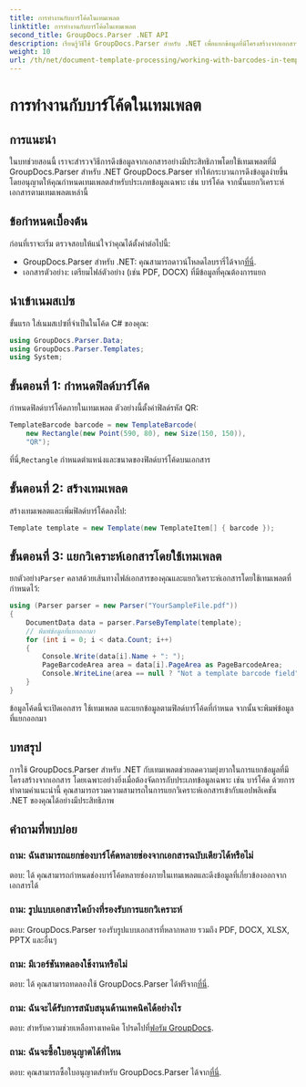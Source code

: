 ```yaml
---
title: การทำงานกับบาร์โค้ดในเทมเพลต
linktitle: การทำงานกับบาร์โค้ดในเทมเพลต
second_title: GroupDocs.Parser .NET API
description: เรียนรู้วิธีใช้ GroupDocs.Parser สำหรับ .NET เพื่อแยกข้อมูลที่มีโครงสร้างจากเอกสารโดยใช้เทมเพลต ลดความซับซ้อนในการดึงข้อมูลด้วยช่องบาร์โค้ด
weight: 10
url: /th/net/document-template-processing/working-with-barcodes-in-templates/
---
```


# การทำงานกับบาร์โค้ดในเทมเพลต

## การแนะนำ
ในบทช่วยสอนนี้ เราจะสำรวจวิธีการดึงข้อมูลจากเอกสารอย่างมีประสิทธิภาพโดยใช้เทมเพลตที่มี GroupDocs.Parser สำหรับ .NET GroupDocs.Parser ทำให้กระบวนการดึงข้อมูลง่ายขึ้นโดยอนุญาตให้คุณกำหนดเทมเพลตสำหรับประเภทข้อมูลเฉพาะ เช่น บาร์โค้ด จากนั้นแยกวิเคราะห์เอกสารตามเทมเพลตเหล่านี้
## ข้อกำหนดเบื้องต้น
ก่อนที่เราจะเริ่ม ตรวจสอบให้แน่ใจว่าคุณได้ตั้งค่าต่อไปนี้:
-  GroupDocs.Parser สำหรับ .NET: คุณสามารถดาวน์โหลดไลบรารี่ได้จาก[ที่นี่](https://releases.groupdocs.com/parser/net/).
- เอกสารตัวอย่าง: เตรียมไฟล์ตัวอย่าง (เช่น PDF, DOCX) ที่มีข้อมูลที่คุณต้องการแยก

## นำเข้าเนมสเปซ
ขั้นแรก ใส่เนมสเปซที่จำเป็นในโค้ด C# ของคุณ:
```csharp
using GroupDocs.Parser.Data;
using GroupDocs.Parser.Templates;
using System;
```
## ขั้นตอนที่ 1: กำหนดฟิลด์บาร์โค้ด
กำหนดฟิลด์บาร์โค้ดภายในเทมเพลต ตัวอย่างนี้ตั้งค่าฟิลด์รหัส QR:
```csharp
TemplateBarcode barcode = new TemplateBarcode(
    new Rectangle(new Point(590, 80), new Size(150, 150)),
    "QR");
```
 ที่นี่,`Rectangle` กำหนดตำแหน่งและขนาดของฟิลด์บาร์โค้ดบนเอกสาร
## ขั้นตอนที่ 2: สร้างเทมเพลต
สร้างเทมเพลตและเพิ่มฟิลด์บาร์โค้ดลงไป:
```csharp
Template template = new Template(new TemplateItem[] { barcode });
```
## ขั้นตอนที่ 3: แยกวิเคราะห์เอกสารโดยใช้เทมเพลต
 ยกตัวอย่าง`Parser` คลาสด้วยเส้นทางไฟล์เอกสารของคุณและแยกวิเคราะห์เอกสารโดยใช้เทมเพลตที่กำหนดไว้:
```csharp
using (Parser parser = new Parser("YourSampleFile.pdf"))
{
    DocumentData data = parser.ParseByTemplate(template);
    // พิมพ์ข้อมูลที่แยกออกมา
    for (int i = 0; i < data.Count; i++)
    {
        Console.Write(data[i].Name + ": ");
        PageBarcodeArea area = data[i].PageArea as PageBarcodeArea;
        Console.WriteLine(area == null ? "Not a template barcode field" : area.Value);
    }
}
```
ข้อมูลโค้ดนี้จะเปิดเอกสาร ใช้เทมเพลต และแยกข้อมูลตามฟิลด์บาร์โค้ดที่กำหนด จากนั้นจะพิมพ์ข้อมูลที่แยกออกมา

## บทสรุป
การใช้ GroupDocs.Parser สำหรับ .NET กับเทมเพลตช่วยลดความยุ่งยากในการแยกข้อมูลที่มีโครงสร้างจากเอกสาร โดยเฉพาะอย่างยิ่งเมื่อต้องจัดการกับประเภทข้อมูลเฉพาะ เช่น บาร์โค้ด ด้วยการทำตามคำแนะนำนี้ คุณสามารถรวมความสามารถในการแยกวิเคราะห์เอกสารเข้ากับแอปพลิเคชัน .NET ของคุณได้อย่างมีประสิทธิภาพ

## คำถามที่พบบ่อย
### ถาม: ฉันสามารถแยกช่องบาร์โค้ดหลายช่องจากเอกสารฉบับเดียวได้หรือไม่
ตอบ: ได้ คุณสามารถกำหนดช่องบาร์โค้ดหลายช่องภายในเทมเพลตและดึงข้อมูลที่เกี่ยวข้องออกจากเอกสารได้
### ถาม: รูปแบบเอกสารใดบ้างที่รองรับการแยกวิเคราะห์
ตอบ: GroupDocs.Parser รองรับรูปแบบเอกสารที่หลากหลาย รวมถึง PDF, DOCX, XLSX, PPTX และอื่นๆ
### ถาม: มีเวอร์ชันทดลองใช้งานหรือไม่
 ตอบ: ได้ คุณสามารถทดลองใช้ GroupDocs.Parser ได้ฟรีจาก[ที่นี่](https://releases.groupdocs.com/).
### ถาม: ฉันจะได้รับการสนับสนุนด้านเทคนิคได้อย่างไร
 ตอบ: สำหรับความช่วยเหลือทางเทคนิค โปรดไปที่[ฟอรัม GroupDocs](https://forum.groupdocs.com/c/parser/17).
### ถาม: ฉันจะซื้อใบอนุญาตได้ที่ไหน
 ตอบ: คุณสามารถซื้อใบอนุญาตสำหรับ GroupDocs.Parser ได้จาก[ที่นี่](https://purchase.groupdocs.com/buy).